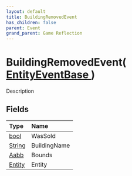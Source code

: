```yaml
---
layout: default
title: BuildingRemovedEvent
has_children: false
parent: Event
grand_parent: Game Reflection
---
```

# BuildingRemovedEvent( [ EntityEventBase ](/riftbreaker-wiki/docs/game-reflection/events/entity_event_base/) )
Description 

## Fields

| Type | Name |
|:----------|:--------------|
| [bool](/riftbreaker-wiki/docs/game-reflection/components/bool/) | WasSold |
| [String](/riftbreaker-wiki/docs/game-reflection/components/string/) | BuildingName |
| [Aabb](/riftbreaker-wiki/docs/game-reflection/components/aabb/) | Bounds |
| [Entity](/riftbreaker-wiki/docs/game-reflection/classes/entity/) | Entity |

